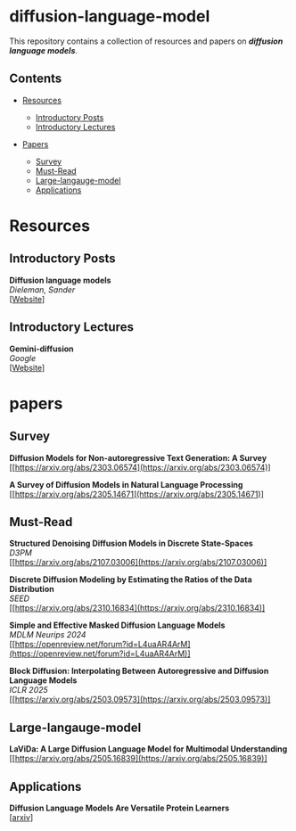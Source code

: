 # diffusion-language-model

This repository contains a collection of resources and papers on ***diffusion language models***.

## Contents
- [Resources](#resources)
  - [Introductory Posts](#introductory-posts)
  - [Introductory Lectures](#introductory-lectures)

- [Papers](#papers)
  - [Survey](#Survey)
  - [Must-Read](#Must-Read)
  - [Large-langauge-model](#Large-langauge-model)
  - [Applications](#Applications)


# Resources

## Introductory Posts

**Diffusion language models** \
*Dieleman, Sander* \
[[Website](https://sander.ai/2023/01/09/diffusion-language.html)] 

## Introductory Lectures

**Gemini-diffusion** \
*Google* \
[[Website](https://deepmind.google/models/gemini-diffusion/)] 

# papers

## Survey

**Diffusion Models for Non-autoregressive Text Generation: A Survey** \
[[https://arxiv.org/abs/2303.06574](https://arxiv.org/abs/2303.06574)] 

**A Survey of Diffusion Models in Natural Language Processing** \
[[https://arxiv.org/abs/2305.14671](https://arxiv.org/abs/2305.14671)] 

## Must-Read

**Structured Denoising Diffusion Models in Discrete State-Spaces** \
*D3PM* \
[[https://arxiv.org/abs/2107.03006](https://arxiv.org/abs/2107.03006)] 

**Discrete Diffusion Modeling by Estimating the Ratios of the Data Distribution** \
*SEED* \
[[https://arxiv.org/abs/2310.16834](https://arxiv.org/abs/2310.16834)] 

**Simple and Effective Masked Diffusion Language Models** \
*MDLM Neurips 2024* \
[[https://openreview.net/forum?id=L4uaAR4ArM](https://openreview.net/forum?id=L4uaAR4ArM)] 

**Block Diffusion: Interpolating Between Autoregressive and Diffusion Language Models** \
*ICLR 2025* \
[[https://arxiv.org/abs/2503.09573](https://arxiv.org/abs/2503.09573)] 

## Large-langauge-model

**LaViDa: A Large Diffusion Language Model for Multimodal Understanding** \
[[https://arxiv.org/abs/2505.16839](https://arxiv.org/abs/2505.16839)] 

## Applications

**Diffusion Language Models Are Versatile Protein Learners** \
[[arxiv](https://arxiv.org/abs/2402.18567)] 
